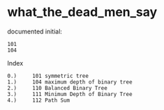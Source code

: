 # what_the_dead_men_say

documented initial:
```
101
104
```

Index

```
0.)		101 symmetric tree
1.)		104 maximum depth of binary tree
2.)		110 Balanced Binary Tree
3.)		111 Minimum Depth of Binary Tree
4.)		112 Path Sum
```